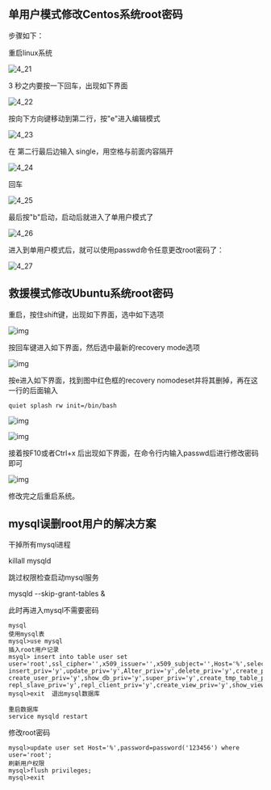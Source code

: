 ## 单用户模式修改Centos系统root密码

步骤如下：

重启linux系统

![4_21](imgs/centos/4_21.png)

3 秒之内要按一下回车，出现如下界面

![4_22](imgs/centos/4_22.png)

按向下方向键移动到第二行，按"e"进入编辑模式

![4_23](imgs/centos/4_23.png)

在 第二行最后边输入 single，用空格与前面内容隔开

![4_24](imgs/centos/4_24.png)

回车

![4_25](imgs/centos/4_25.png)

最后按"b"启动，启动后就进入了单用户模式了

![4_26](imgs/centos/4_26.png)

进入到单用户模式后，就可以使用passwd命令任意更改root密码了：

![4_27](imgs/centos/4_27.png)

## 救援模式修改Ubuntu系统root密码

重启，按住shift键，出现如下界面，选中如下选项

![img](imgs/centos/924173-20160614111914807-897225569.jpg)

按回车键进入如下界面，然后选中最新的recovery mode选项

![img](imgs/centos/924173-20160614112057292-1821386714.jpg)

按e进入如下界面，找到图中红色框的recovery nomodeset并将其删掉，再在这一行的后面输入

```
quiet splash rw init=/bin/bash
```

 ![img](imgs/centos/924173-20160614112623448-87380878.jpg)

 ![img](imgs/centos/924173-20160614112407323-556564812.jpg)

接着按F10或者Ctrl+x 后出现如下界面，在命令行内输入passwd后进行修改密码即可

 ![img](imgs/centos/924173-20160614112514510-23257460.jpg)

修改完之后重启系统。

## mysql误删root用户的解决方案

干掉所有mysql进程

killall mysqld

跳过权限检查启动mysql服务

mysqld --skip-grant-tables &

此时再进入mysql不需要密码

```
mysql
使用mysql表
mysql>use mysql
插入root用户记录
msyql> insert into table user set user='root',ssl_cipher='',x509_issuer='',x509_subject='',Host='%',select_priv='y', insert_priv='y',update_priv='y',Alter_priv='y',delete_priv='y',create_priv='y',drop_priv='y',reload_priv='y',shutdown_priv='y',Process_priv='y',file_priv='y',grant_priv='y',References_priv='y',index_priv='y', create_user_priv='y',show_db_priv='y',super_priv='y',create_tmp_table_priv='y',Lock_tables_priv='y',execute_priv='y', repl_slave_priv='y',repl_client_priv='y',create_view_priv='y',show_view_priv='y',create_routine_priv='y',alter_routine_priv='y',create_user_priv='y';
mysql>exit  退出mysql数据库

重启数据库
service mysqld restart  
```

修改root密码

```
mysql>update user set Host='%',password=password('123456') where user='root';
刷新用户权限
mysql>flush privileges;
mysql>exit
```

